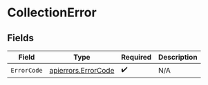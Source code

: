 # CollectionError


## Fields

| Field                                                      | Type                                                       | Required                                                   | Description                                                |
| ---------------------------------------------------------- | ---------------------------------------------------------- | ---------------------------------------------------------- | ---------------------------------------------------------- |
| `ErrorCode`                                                | [apierrors.ErrorCode](../../models/apierrors/errorcode.md) | :heavy_check_mark:                                         | N/A                                                        |